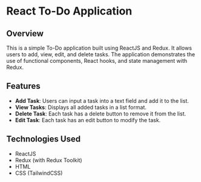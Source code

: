 # React To-Do Application

## Overview

This is a simple To-Do application built using ReactJS and Redux. It allows users to add, view, edit, and delete tasks. The application demonstrates the use of functional components, React hooks, and state management with Redux.

## Features

- **Add Task**: Users can input a task into a text field and add it to the list.
- **View Tasks**: Displays all added tasks in a list format.
- **Delete Task**: Each task has a delete button to remove it from the list.
- **Edit Task**: Each task has an edit button to modify the task.

## Technologies Used

- ReactJS
- Redux (with Redux Toolkit)
- HTML
- CSS (TailwindCSS)